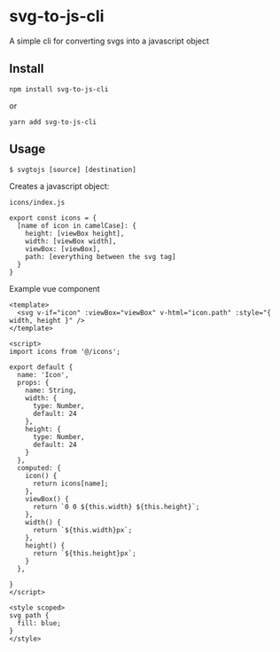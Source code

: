 # svg-to-js-cli
A simple cli for converting svgs into a javascript object

## Install

`npm install svg-to-js-cli`

or

`yarn add svg-to-js-cli`

## Usage

```$ svgtojs [source] [destination]```

Creates a javascript object: 
```
icons/index.js
```

```
export const icons = {
  [name of icon in camelCase]: {
    height: [viewBox height],
    width: [viewBox width],
    viewBox: [viewBox],
    path: [everything between the svg tag]
  }
}
```

Example vue component
```
<template>
  <svg v-if="icon" :viewBox="viewBox" v-html="icon.path" :style="{ width, height }" />
</template>

<script>
import icons from '@/icons';

export default {
  name: 'Icon',
  props: {
    name: String,
    width: {
      type: Number,
      default: 24
    },
    height: {
      type: Number,
      default: 24
    }
  },
  computed: {
    icon() {
      return icons[name];
    },
    viewBox() {
      return `0 0 ${this.width} ${this.height}`;
    },
    width() {
      return `${this.width}px`;
    },
    height() {
      return `${this.height}px`;
    }
  },

}
</script>

<style scoped>
svg path {
  fill: blue;
}
</style>

```
